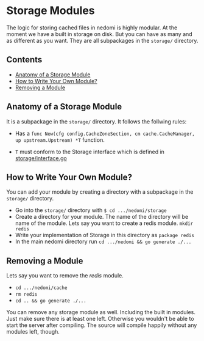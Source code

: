 # Storage Modules

The logic for storing cached files in nedomi is highly modular. At the moment we have a built in storage on disk. But you can have as many and as different as you want. They are all subpackages in the `storage/` directory.

## Contents

* [Anatomy of a Storage Module](#anatomy-of-a-storage-module)
* [How to Write Your Own Module?](#how-to-write-your-own-module)
* [Removing a Module](#removing-a-module)

## Anatomy of a Storage Module

It is a subpackage in the `storage/` directory. It follows the follwing rules:

* Has a `func New(cfg config.CacheZoneSection, cm cache.CacheManager, up upstream.Upstream) *T` function.

* `T` must conform to the Storage interface which is defined in [storage/interface.go](interface.go)

## How to Write Your Own Module?

You can add your module by creating a directory with a subpackage in the `storage/` directory.

* Go into the `storage/` directory with `$ cd .../nedomi/storage`
* Create a directory for your module. The name of the directory will be name of the module. Lets say you want to create a redis module. `mkdir redis`
* Write your implementation of Storage in this directory as `package redis`
* In the main nedomi directory run `cd .../nedomi && go generate ./...`

## Removing a Module

Lets say you want to remove the *redis* module.

* `cd .../nedomi/cache`
* `rm redis`
* `cd .. && go generate ./...`

You can remove any storage module as well. Including the built in modules. Just make sure there is at least one left. Otherwise you wouldn't be able to start the server after compiling. The source will compile happily without any modules left, though. 

